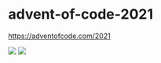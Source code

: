 # advent-of-code-2021
https://adventofcode.com/2021

![](https://img.shields.io/badge/day%20📅-12-blue)
![](https://img.shields.io/badge/stars%20⭐-22-yellow)

